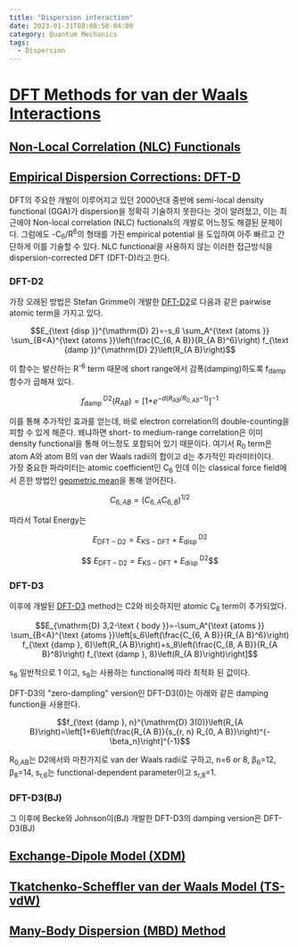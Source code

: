```yaml
---
title: "Dispersion interaction"
date: 2023-01-31T08:08:50-04:00
category: Quantum Mechanics
tags:
  - Dispersion
---
```




# [DFT Methods for van der Waals Interactions](https://manual.q-chem.com/5.2/Ch5.S7.html)
## [Non-Local Correlation (NLC) Functionals](https://manual.q-chem.com/5.2/Ch5.S7.SS1.html)  
## [Empirical Dispersion Corrections: DFT-D](https://manual.q-chem.com/5.2/Ch5.S7.SS2.html)  
DFT의 주요한 개발이 이루어지고 있던 2000년대 중반에 semi-local density functional (GGA)가 dispersion을 정확히 기술하지 못한다는 것이 알려졌고, 이는 최근에야 Non-local correlation (NLC) fuctionals의 개발로 어느정도 해결된 문제이다. 그럼에도 -C<sub>6</sub>/R<sup>6</sup>의 형태를 가진 empirical potential 을 도입하여 아주 빠르고 간단하게 이를 기술할 수 있다. NLC functional을 사용하지 않는 이러한 접근방식을 dispersion-corrected DFT (DFT-D)라고 한다. 
### DFT-D2
가장 오래된 방법은 Stefan Grimme이 개발한 [DFT-D2](https://doi.org/10.1002/jcc.20495)로 다음과 같은 pairwise atomic term을 가지고 있다.  

<p><span class="math display">$$E_{\text {disp }}^{\mathrm{D} 2}=-s_6
\sum_A^{\text {atoms }} \sum_{B&lt;A}^{\text {atoms }}\left(\frac{C_{6, A B}}{R_{A
B}^6}\right) f_{\text {damp }}^{\mathrm{D} 2}\left(R_{A
B}\right)$$</span></p>

이 함수는 발산하는 R<sup>-6</sup> term 때문에 short range에서 감폭(damping)하도록 f<sub>damp</sub> 함수가 곱해져 있다.

<p><span class="math display"><em>f</em><sub>damp
</sub><sup>D2</sup>(<em>R</em><sub><em>A</em><em>B</em></sub>) = [1+<em>e</em><sup>−<em>d</em>(<em>R</em><sub><em>A</em><em>B</em></sub>/<em>R</em><sub>0, <em>A</em><em>B</em></sub>−1)</sup>]<sup>−1</sup></span></p>

이를 통해 추가적인 효과를 얻는데, 바로 electron correlation의 double-counting을 피할 수 있게 해준다. 왜냐하면 short- to medium-range correlation은 이미 density functional을 통해 어느정도 포함되어 있기 때문이다. 여기서 R<sub>0</sub> term은 atom A와 atom B의 van der Waals radii의 합이고 d는 추가적인 파라미터이다.  
가장 중요한 파라미터는 atomic coefficient인 C<sub>6</sub> 인데 이는 classical force field에서 흔한 방법인 [geometric mean](https://en.wikipedia.org/wiki/Geometric_mean)을 통해 얻어진다.
<p><span
class="math display"><em>C</em><sub>6, <em>A</em><em>B</em></sub> = (<em>C</em><sub>6, <em>A</em></sub><em>C</em><sub>6, <em>B</em></sub>)<sup>1/2</sup></span></p>
따라서 Total Energy는 
<p><span
class="math display"><em>E</em><sub>DFT − D2</sub> = <em>E</em><sub>KS − DFT</sub> + <em>E</em><sub>disp
</sub><sup>D2</sup></span></p>

<p><span
class="math display">$$ <em>E</em><sub>DFT − D2</sub> = <em>E</em><sub>KS − DFT</sub> + <em>E</em><sub>disp
</sub><sup>D2</sup>$$</span></3p>

### DFT-D3
이후에 개발된 [DFT-D3](https://doi.org/10.1063/1.3382344) method는 C2와 비슷하지만 atomic C<sub>8</sub> term이 추가되었다.
<p><span class="math display">$$E_{\mathrm{D} 3,2-\text { body
}}=-\sum_A^{\text {atoms }}
\sum_{B&lt;A}^{\text {atoms }}\left[s_6\left(\frac{C_{6, A B}}{R_{A B}^6}\right) f_{\text
{damp }, 6}\left(R_{A B}\right)+s_8\left(\frac{C_{8, A B}}{R_{A
B}^8}\right) f_{\text {damp }, 8}\left(R_{A
B}\right)\right]$$</span></p>
s<sub>6</sub> 일반적으로 1 이고, s<sub>8</sub>는 사용하는 functional에 따라 최적화 된 값이다.

DFT-D3의 "zero-dampling" version인 DFT-D3(0)는 아래와 같은 damping function을 사용한다.
<p><span class="math display">$$f_{\text {damp }, n}^{\mathrm{D}
3(0)}\left(R_{A B}\right)=\left[1+6\left(\frac{R_{A B}}{s_{r, n} R_{0, A
B}}\right)^{-\beta_n}\right]^{-1}$$</span></p>

R<sub>0,AB</sub>는 D2에서와 마찬가지로 van der Waals radii로 구하고, n=6 or 8, β<sub>6</sub>=12, β<sub>8</sub>=14, s<sub>r,6</sub>는 functional-dependent parameter이고 s<sub>r,8</sub>=1.

### DFT-D3(BJ)
그 이후에 Becke와 Johnson이(BJ) 개발한 DFT-D3의 damping version은 DFT-D3(BJ)


## [Exchange-Dipole Model (XDM)](https://manual.q-chem.com/5.2/Ch5.S7.SS3.html)  
## [Tkatchenko-Scheffler van der Waals Model (TS-vdW)](https://manual.q-chem.com/5.2/Ch5.S7.SS4.html)  
## [Many-Body Dispersion (MBD) Method](https://manual.q-chem.com/5.2/Ch5.S7.SS5.html)  


